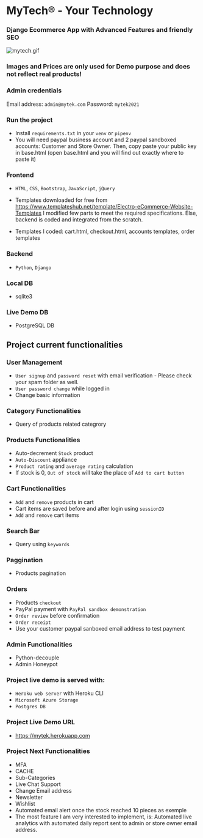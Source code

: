 # MyTech® - Your Technology

### Django Ecommerce App with Advanced Features and friendly SEO

![mytech.gif](https://github.com/IT-Support-L2/mytek/blob/main/mytech.gif)

### Images and Prices are only used for Demo purpose and does not reflect real products! 

### Admin credentials

Email address: `admin@mytek.com` 
Password: `mytek2021`

### Run the project

- Install `requirements.txt` in your `venv` or `pipenv`
- You will need paypal business account and 2 paypal sandboxed accounts: Customer and Store Owner. Then, copy paste your public key in base.html (open base.html and you will find out exactly where to paste it)

### Frontend

- `HTML`, `CSS`, `Bootstrap`, `JavaScript`, `jQuery`

- Templates downloaded for free from https://www.templateshub.net/template/Electro-eCommerce-Website-Templates 
  I modified few parts to meet the required specifications. Else, backend is coded and integrated from the scratch.
  
- Templates I coded: cart.html, checkout.html, accounts templates, order templates

### Backend 

- `Python`, `Django`

### Local DB
- sqlite3

### Live Demo DB
- PostgreSQL DB


## Project current functionalities

### User Management

- `User signup` and `password reset` with email verification - Please check your spam folder as well. 
- `User password change` while logged in
- Change basic information

### Category Functionalities

- Query of products related categrory

### Products Functionalities

- Auto-decrement `Stock` product
- `Auto-Discount` appliance
- `Product rating` and `average rating` calculation
- If stock is 0, `Out of stock` will take the place of `Add to cart button`

### Cart Functionalities

- `Add` and `remove` products in cart
- Cart items are saved before and after login using `sessionID`
- `Add` and `remove` cart items

### Search Bar

- Query using `keywords`

### Paggination

- Products pagination

### Orders

- Products `checkout`
- PayPal payment with `PayPal sandbox demonstration`
- `Order review` before confirmation
- `Order receipt`
- Use your customer paypal sanboxed email address to test payment


### Admin Functionalities

- Python-decouple
- Admin Honeypot

### Project live demo is served with:

- `Heroku web server` with Heroku CLI
- `Microsoft Azure Storage`
- `Postgres DB`

### Project Live Demo URL

- https://mytek.herokuapp.com


### Project Next Functionalities

- MFA
- CACHE
- Sub-Categories
- Live Chat Support
- Change Email address
- Newsletter
- Wishlist
- Automated email alert once the stock reached 10 pieces as exemple
- The most feature I am very interested to implement, is: Automated live analytics with automated daily report sent to admin or store owner email address. 









